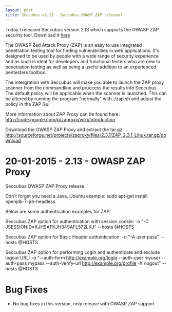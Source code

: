 ```yaml
---
layout: post
title: Seccubus v2.13 - Seccubus OWASP ZAP release!
---
```


Today I released Seccubus version 2.13 which supports the OWASP ZAP security tool. Download it [here](https://github.com/schubergphilis/Seccubus_v2/releases)

The OWASP Zed Attack Proxy (ZAP) is an easy to use integrated penetration testing tool 
for finding vulnerabilities in web applications. It's designed to be used by people with 
a wide range of security experience and as such is ideal for developers and functional testers 
who are new to penetration testing as well as being a useful addition to an experienced pentesters toolbox.

The intergration with Seccubus will make you able to launch the ZAP proxy scanner from the commandline 
and proccess the results into Seccubus. The default policy will be applicable when the scanner is launched. 
This can be altered by running the program "normally" with ./zap.sh and adjust the policy in the ZAP Gui

More information about ZAP Proxy can be found here: 
http://code.google.com/p/zaproxy/wiki/Introduction

Download the OWASP ZAP Proxy and extract the tar.gz
http://sourceforge.net/projects/zaproxy/files/2.3.1/ZAP_2.3.1_Linux.tar.gz/download

20-01-2015 - 2.13 - OWASP ZAP Proxy
======================================
Seccubus OWASP ZAP Proxy release

Don't forget you need a Java, Ubuntu example: 
sudo apt-get install openjdk-7-jre-headless

Below are some authentication examples for ZAP:

Seccubus ZAP option for authentication with session cookie: 
-o "-C JSESSIONID=KJHSAFKJH34SAFL572LKJ"  --hosts @HOSTS

Seccubus ZAP option for Basic Header authentication: 
-o "-A user:pass" --hosts @HOSTS

Seccubus ZAP option for performing Login and authenticate and exclude logout URL: 
-o "--auth-form http://example.org/login --auth-user myuser --auth-pass mypass --auth-verify-url http://example.org/profile -X /logout" --hosts @HOSTS

Bug Fixes
============================================
* No bug fixes in this version, only release with OWASP ZAP support
